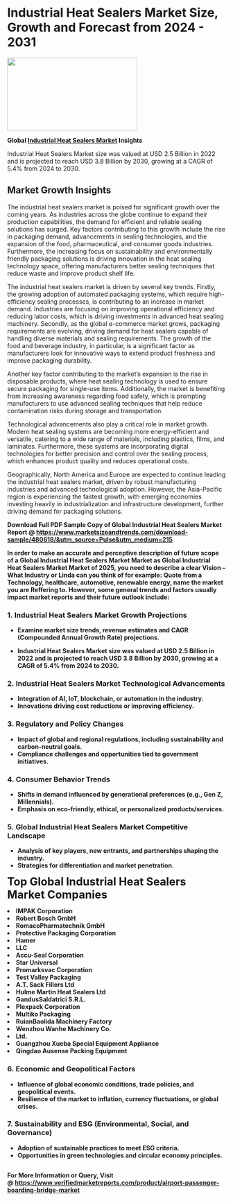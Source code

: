 <H1>Industrial Heat Sealers Market Size, Growth and Forecast from 2024 - 2031</H1><img class="aligncenter size-medium wp-image-584254" src="https://thirdeyenews.in/wp-content/uploads/2024/09/Global-Market-Research-300x168.jpeg" alt="" width="300" height="168" /><p><strong>Global&nbsp;<a href="https://www.marketsizeandtrends.com/download-sample/480618/&amp;utm_source=Pulse&amp;utm_medium=215">Industrial Heat Sealers Market</a> Insights</strong></p><p>Industrial Heat Sealers Market size was valued at USD 2.5 Billion in 2022 and is projected to reach USD 3.8 Billion by 2030, growing at a CAGR of 5.4% from 2024 to 2030.</p><p><h2>Market Growth Insights</h2> <p>The industrial heat sealers market is poised for significant growth over the coming years. As industries across the globe continue to expand their production capabilities, the demand for efficient and reliable sealing solutions has surged. Key factors contributing to this growth include the rise in packaging demand, advancements in sealing technologies, and the expansion of the food, pharmaceutical, and consumer goods industries. Furthermore, the increasing focus on sustainability and environmentally friendly packaging solutions is driving innovation in the heat sealing technology space, offering manufacturers better sealing techniques that reduce waste and improve product shelf life.</p> <p><strong></strong></p> <p>The industrial heat sealers market is driven by several key trends. Firstly, the growing adoption of automated packaging systems, which require high-efficiency sealing processes, is contributing to an increase in market demand. Industries are focusing on improving operational efficiency and reducing labor costs, which is driving investments in advanced heat sealing machinery. Secondly, as the global e-commerce market grows, packaging requirements are evolving, driving demand for heat sealers capable of handling diverse materials and sealing requirements. The growth of the food and beverage industry, in particular, is a significant factor as manufacturers look for innovative ways to extend product freshness and improve packaging durability.</p> <p>Another key factor contributing to the market’s expansion is the rise in disposable products, where heat sealing technology is used to ensure secure packaging for single-use items. Additionally, the market is benefiting from increasing awareness regarding food safety, which is prompting manufacturers to use advanced sealing techniques that help reduce contamination risks during storage and transportation.</p> <p>Technological advancements also play a critical role in market growth. Modern heat sealing systems are becoming more energy-efficient and versatile, catering to a wide range of materials, including plastics, films, and laminates. Furthermore, these systems are incorporating digital technologies for better precision and control over the sealing process, which enhances product quality and reduces operational costs.</p> <p>Geographically, North America and Europe are expected to continue leading the industrial heat sealers market, driven by robust manufacturing industries and advanced technological adoption. However, the Asia-Pacific region is experiencing the fastest growth, with emerging economies investing heavily in industrialization and infrastructure development, further driving demand for packaging solutions.</p> <p><strong></p><p><span class=""><strong>Download Full PDF Sample Copy of Global Industrial Heat Sealers Market Report</strong> @ <a href="https://www.marketsizeandtrends.com/download-sample/480618/&amp;utm_source=Pulse&amp;utm_medium=215" target="_blank">https://www.marketsizeandtrends.com/download-sample/480618/&amp;utm_source=Pulse&amp;utm_medium=215</a></span></p><p>In order to make an accurate and perceptive description of future scope of a Global&nbsp;Industrial Heat Sealers Market Market as Global&nbsp;Industrial Heat Sealers Market Market of 2025, you need to describe a clear Vision &ndash; What Industry or Linda can you think of for example: Quote from a Technology, healthcare, automotive, renewable energy, name the market you are Reffering to. However, some general trends and factors usually impact market reports and their future outlook include:</p><h3>1.&nbsp;<strong>Industrial Heat Sealers Market Growth Projections</strong></h3><ul><li>Examine market size trends, revenue estimates and CAGR (Compounded Annual Growth Rate) projections.</li><li><p>Industrial Heat Sealers Market size was valued at USD 2.5 Billion in 2022 and is projected to reach USD 3.8 Billion by 2030, growing at a CAGR of 5.4% from 2024 to 2030.</p></li></ul><h3>2.&nbsp;<strong>Industrial Heat Sealers Market Technological Advancements</strong></h3><ul><li>Integration of AI, IoT, blockchain, or automation in the industry.</li><li>Innovations driving cost reductions or improving efficiency.</li></ul><h3>3.&nbsp;<strong>Regulatory and Policy Changes</strong></h3><ul><li>Impact of global and regional regulations, including sustainability and carbon-neutral goals.</li><li>Compliance challenges and opportunities tied to government initiatives.</li></ul><h3>4.&nbsp;<strong>Consumer Behavior Trends</strong></h3><ul><li>Shifts in demand influenced by generational preferences (e.g., Gen Z, Millennials).</li><li>Emphasis on eco-friendly, ethical, or personalized products/services.</li></ul><h3>5.&nbsp;<strong>Global Industrial Heat Sealers Market Competitive Landscape</strong></h3><ul><li>Analysis of key players, new entrants, and partnerships shaping the industry.</li><li>Strategies for differentiation and market penetration.</li></ul><p data-pm-slice="1 1 []"><span style="color: inherit; font-family: inherit; font-size: 25px;">Top Global Industrial Heat Sealers Market Companies</span></p><div class="" data-test-id=""><p><li>IMPAK Corporation</li><li> Robert Bosch GmbH</li><li> RomacoPharmatechnik GmbH</li><li> Protective Packaging Corporation</li><li> Hamer</li><li> LLC</li><li> Accu-Seal Corporation</li><li> Star Universal</li><li> Promarksvac Corporation</li><li> Test Valley Packaging</li><li> A.T. Sack Fillers Ltd</li><li> Hulme Martin Heat Sealers Ltd</li><li> GandusSaldatrici S.R.L.</li><li> Plexpack Corporation</li><li> Multiko Packaging</li><li> RuianBaolida Machinery Factory</li><li> Wenzhou Wanhe Machinery Co.</li><li> Ltd.</li><li> Guangzhou Xueba Special Equipment Appliance</li><li> Qingdao Ausense Packing Equipment</li></p></div><h3>6.&nbsp;<strong>Economic and Geopolitical Factors</strong></h3><ul><li>Influence of global economic conditions, trade policies, and geopolitical events.</li><li>Resilience of the market to inflation, currency fluctuations, or global crises.</li></ul><h3>7.&nbsp;<strong>Sustainability and ESG (Environmental, Social, and Governance)</strong></h3><ul><li>Adoption of sustainable practices to meet ESG criteria.</li><li>Opportunities in green technologies and circular economy principles.</li></ul><h2><strong style="font-size: 14px;">For More Information or Query, Visit @&nbsp;</strong><a style="background-color: #ffffff; font-size: 14px;" href="https://www.marketsizeandtrends.com/report/industrial-heat-sealers-market/" target="_blank">https://www.verifiedmarketreports.com/product/airport-passenger-boarding-bridge-market</a></h2>
